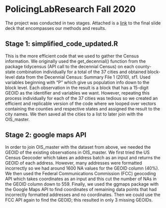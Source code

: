 # PolicingLabResearch Fall 2020

The project was conducted in two stages. Attached is a [link](https://docs.google.com/presentation/d/1cPYxRZC9R3QHfxb1EbvBnYnOpdTCMtkQmqvCT0t5TeQ/edit?usp=sharing) to the final slide deck that encompasses our methods and results.

## Stage 1: simplified_code_updated.R

This is the more efficient code that we used to gather the Census information. We originally used the get_decennial() function from the package tidycensus (API call to the decennial Census) on each county-state combination individually for a total of the 37 cities and obtained block-level data from the Decennial Census: Summary File 1 (2010), sf1. 
Used variables beginning with “P” which give us population info down to the block level. Each observation in the result is a block that has a 15-digit GEOID as the identifier and variables we want. However, repeating this process individually for each of the 37 cities was tedious so we created an efficient and replicable version of the code where we looped over vectors containing the counties and respective states and assigned the result to the city names.
We then saved all the cities to a list to later join with the OIS_master. 

## Stage 2: google maps API

In order to join OIS_master with the dataset from above, we needed the GEOID of the existing observations in OIS_master. We first tried the US Census Geocoder which takes an address batch as an input and returns the GEOID of each address. However, many addresses were formatted incorrectly so we had around 1600 NA values for the GEOID column (40%). We then used the Federal Communications Commission (FCC) geocoding API which takes coordinates as an input and 
this cut the number of NAs in the GEOID column down to 559. Finally, we used the ggmaps package with the Google Maps API to find coordinates of remaining data points that had incorrectly formatted addresses and no coordinates. Then we could use the FCC API again to find the GEOID; this resulted in only 3 missing GEOIDs. 






